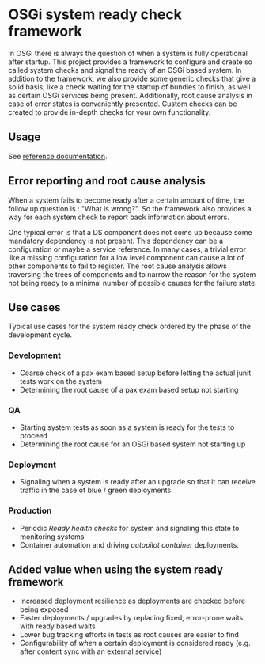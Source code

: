 # OSGi system ready check framework

In OSGi there is always the question of when a system is fully operational after startup. This project provides a framework to configure and create so called system checks and signal the ready of an OSGi based system. In addition to the framework, we also provide some generic checks that give a solid basis, like a check waiting for the startup of bundles to finish, as well as certain OSGi services being present. Additionally, root cause analysis in case of error states is conveniently presented. Custom checks can be created to provide in-depth checks for your own functionality.

## Usage

See [reference documentation](docs/README.md).

## Error reporting and root cause analysis

When a system fails to become ready after a certain amount of time, the follow up question is : "What is wrong?". So the framework also provides a way for each system check to report back information about errors.

One typical error is that a DS component does not come up because some mandatory dependency is not present. This dependency can be a configuration or maybe a service reference. In many cases, a trivial error like a missing configuration for a low level component can cause a lot of other components to fail to register. The root cause analysis allows traversing the trees of components and to narrow the reason for the system not being ready to a minimal number of possible causes for the failure state.

## Use cases

Typical use cases for the system ready check ordered by the phase of the development cycle.

### Development
* Coarse check of a pax exam based setup before letting the actual junit tests work on the system
* Determining the root cause of a pax exam based setup not starting

### QA
* Starting system tests as soon as a system is ready for the tests to proceed
* Determining the root cause for an OSGi based system not starting up

### Deployment
* Signaling when a system is ready after an upgrade so that it can receive traffic in the case of blue / green deployments

### Production
* Periodic _Ready health checks_ for system and signaling this state to monitoring systems
* Container automation and driving _autopilot container_ deployments.

## Added value when using the system ready framework

* Increased deployment resilience as deployments are checked before being exposed
* Faster deployments / upgrades by replacing fixed, error-prone waits with ready based waits
* Lower bug tracking efforts in tests as root causes are easier to find
* Configurability of _when_ a certain deployment is considered ready (e.g. after content sync with an external service)

